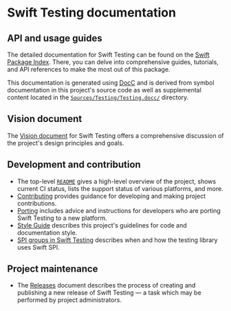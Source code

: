 # Swift Testing documentation

<!--
This source file is part of the Swift.org open source project

Copyright (c) 2024 Apple Inc. and the Swift project authors
Licensed under Apache License v2.0 with Runtime Library Exception

See https://swift.org/LICENSE.txt for license information
See https://swift.org/CONTRIBUTORS.txt for Swift project authors
-->

## API and usage guides

The detailed documentation for Swift Testing can be found on the
[Swift Package Index](https://swiftpackageindex.com/swiftlang/swift-testing/main/documentation/testing).
There, you can delve into comprehensive guides, tutorials, and API references to
make the most out of this package.

This documentation is generated using [DocC](https://github.com/swiftlang/swift-docc)
and is derived from symbol documentation in this project's source code as well
as supplemental content located in the
[`Sources/Testing/Testing.docc/`](https://github.com/swiftlang/swift-testing/tree/main/Sources/Testing/Testing.docc)
directory.

## Vision document

The [Vision document](https://github.com/swiftlang/swift-evolution/blob/main/visions/swift-testing.md)
for Swift Testing offers a comprehensive discussion of the project's design
principles and goals. 

## Development and contribution

- The top-level [`README`](https://github.com/swiftlang/swift-testing/blob/main/README.md)
  gives a high-level overview of the project, shows current CI status, lists the
  support status of various platforms, and more.
- [Contributing](https://github.com/swiftlang/swift-testing/blob/main/CONTRIBUTING.md)
  provides guidance for developing and making project contributions.
- [Porting](https://github.com/swiftlang/swift-testing/blob/main/Documentation/Porting.md)
  includes advice and instructions for developers who are porting Swift Testing
  to a new platform.
- [Style Guide](https://github.com/swiftlang/swift-testing/blob/main/Documentation/StyleGuide.md)
  describes this project's guidelines for code and documentation style.
- [SPI groups in Swift Testing](https://github.com/swiftlang/swift-testing/blob/main/Documentation/SPI.md)
  describes when and how the testing library uses Swift SPI.

## Project maintenance

- The [Releases](https://github.com/swiftlang/swift-testing/blob/main/Documentation/Releases.md)
  document describes the process of creating and publishing a new release of
  Swift Testing — a task which may be performed by project administrators.
